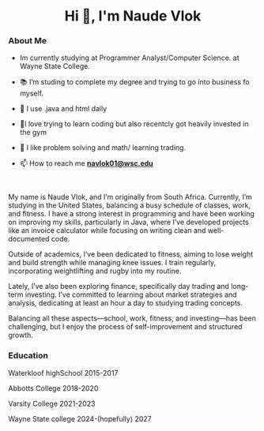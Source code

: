 <h1 align="center">Hi 👋, I'm Naude Vlok</h1>
<h3>About Me</h3>

- Im currently studying at Programmer Analyst/Computer Science. at Wayne State College.

- 📚 I’m studing to complete my degree and trying to go into business fo myself.

- 🤔 I use .java and html daily

- 👨I love trying to learn coding but also recentcly got heavily invested in the gym

- 🧠 I like problem solving and math/ learning trading.

- 📫 How to reach me **navlok01@wsc.edu**


<br/>

My name is Naude Vlok, and I’m originally from South Africa. Currently, I’m studying in the United States, balancing a busy schedule of classes, work, and fitness. I have a strong interest in programming and have been working on improving my skills, particularly in Java, where I’ve developed projects like an invoice calculator while focusing on writing clean and well-documented code.

Outside of academics, I’ve been dedicated to fitness, aiming to lose weight and build strength while managing knee issues. I train regularly, incorporating weightlifting and rugby into my routine.

Lately, I’ve also been exploring finance, specifically day trading and long-term investing. I’ve committed to learning about market strategies and analysis, dedicating at least an hour a day to studying trading concepts.

Balancing all these aspects—school, work, fitness, and investing—has been challenging, but I enjoy the process of self-improvement and structured growth.
<br/>

<h3>Education</h3>

Waterkloof highSchool 2015-2017

Abbotts College 2018-2020

Varsity College 2021-2023

Wayne State college 2024-(hopefully) 2027
